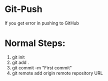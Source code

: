 # Git-Push
If you get error in pushing to GitHub
# Normal Steps:
1. git init
2. git add .
3. git commit -m "First commit"
4. git remote add origin remote repository URL
